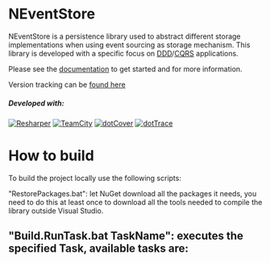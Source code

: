 NEventStore
======================================================================

NEventStore is a persistence library used to abstract different storage implementations
when using event sourcing as storage mechanism. This library is developed with a specific focus on [DDD](http://en.wikipedia.org/wiki/Domain-driven_design)/[CQRS](http://cqrsinfo.com) applications.

Please see the [documentation](https://github.com/NEventStore/NEventStore/wiki) to get started and for more information.

Version tracking can be [found here](/doc/Versions.MD)

##### Developed with:

[![Resharper](http://neventstore.org/images/logo_resharper_small.gif)](http://www.jetbrains.com/resharper/)
[![TeamCity](http://neventstore.org/images/logo_teamcity_small.gif)](http://www.jetbrains.com/teamcity/)
[![dotCover](http://neventstore.org/images/logo_dotcover_small.gif)](http://www.jetbrains.com/dotcover/)
[![dotTrace](http://neventstore.org/images/logo_dottrace_small.gif)](http://www.jetbrains.com/dottrace/)

# How to build

To build the project locally use the following scripts:

"RestorePackages.bat": let NuGet download all the packages it needs, you need to do this at least once to download all the tools needed to compile the library outside Visual Studio.

"Build.RunTask.bat TaskName": executes the specified Task, available tasks are:
- 

